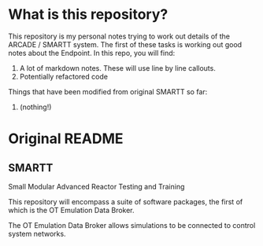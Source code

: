 # What is this repository?
This repository is my personal notes trying to work out details of the ARCADE / SMARTT system.
The first of these tasks is working out good notes about the Endpoint. In this repo, you will find:

1. A lot of markdown notes. These will use line by line callouts.
2. Potentially refactored code

Things that have been modified from original SMARTT so far:
1. (nothing!)

# Original README
## SMARTT
Small Modular Advanced Reactor Testing and Training

This repository will encompass a suite of software packages, the first of which is the OT Emulation Data Broker.

The OT Emulation Data Broker allows simulations to be connected to control system networks.
